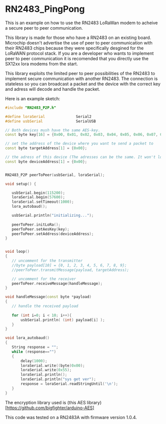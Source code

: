 ﻿# RN2483_PingPong
 
 This is an example on how to use the RN2483 LoRaWan modem to acheive a secure peer to peer communication.
 
 This library is made for those who have a RN2483 on an existing board. Microchip doesn't advertise the use of peer to peer communication with their RN2483 chips because they were specifically desgined for the LoRaWAN protocol stack. If you are a developer who wants to implement peer to peer communication it is recomended that you directly use the SX12xx lora modems from the start.
 
 This library exploits the limited peer to peer possibilities of the RN2483 to implement secure communication with another RN2483. The connection is stateless so you can broadcast a packet and the device with the correct key and adress will decode and handle the packet.
 
 Here is an example sketch:
 
 ```C++
#include "RN2483_P2P.h"

#define loraSerial              Serial2
#define usbSerial               SerialUSB

// Both devices mush have the same AES-key.
const byte key[16] = {0x00, 0x01, 0x02, 0x03, 0x04, 0x05, 0x06, 0x07, 0x08, 0x09, 0x0A, 0x0B, 0x0C, 0x0D, 0x0E, 0x0F};

// set the address of the device where you want te send a packet to
const byte targetAddress[1] = {0x00};

// the adress of this device (The adresses can be the same. It won't loop back)
const byte deviceAddress[1] = {0x00};


RN2483_P2P peerToPeer(usbSerial, loraSerial);

void setup() {

    usbSerial.begin(115200);
    loraSerial.begin(57600);
    loraSerial.setTimeout(1000);
    lora_autobaud();

    usbSerial.println("initializing...");
    
    peerToPeer.initLoRa();
    peerToPeer.setAesKey(key);
    peerToPeer.setAddress(deviceAddress);
}


void loop() 
{
    // uncomment for the transmitter
    //byte payload[10] = {0, 1, 2, 3, 4, 5, 6, 7, 8, 9};
    //peerToPeer.transmitMessage(payload, targetAddress);

    // uncomment for the receiver
    peerToPeer.receiveMessage(handleMessage);
}

void handleMessage(const byte *payload)
{
    // handle the received payload
    
    for (int i=0; i < 10; i++){
        usbSerial.println( (int) payload[i] );
    }
}

void lora_autobaud()
{
    String response = "";
    while (response=="")
    {
        delay(1000);
        loraSerial.write((byte)0x00);
        loraSerial.write(0x55);
        loraSerial.println();
        loraSerial.println("sys get ver");
        response = loraSerial.readStringUntil('\n');
    }
}
 ```
 
 The encryption library used is (this AES library)[https://github.com/bigfighter/arduino-AES]
 
 This code was tested on a RN2483A with firmware version 1.0.4.
